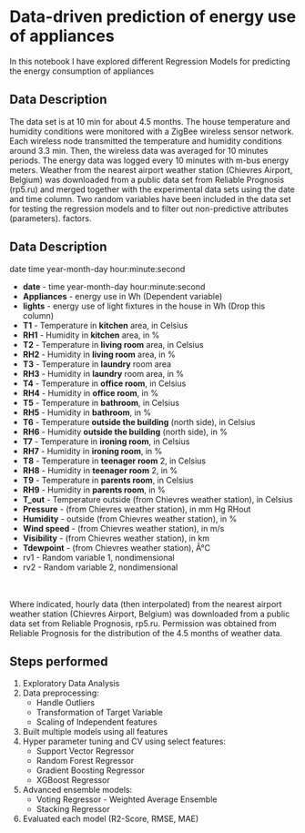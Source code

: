<h1>Data-driven prediction of energy use of appliances</h1>

<p>In this notebook I have explored different Regression Models for predicting the energy consumption of appliances

<h2> Data Description</h2>
The data set is at 10 min for about 4.5 months. The house temperature and humidity conditions were monitored with a ZigBee wireless sensor network. Each wireless node transmitted the temperature and humidity conditions around 3.3 min. Then, the wireless data was averaged for 10 minutes periods. The energy data was logged every 10 minutes with m-bus energy meters. Weather from the nearest airport weather station (Chievres Airport, Belgium) was downloaded from a public data set from Reliable Prognosis (rp5.ru) and merged together with the experimental data sets using the date and time column. Two random variables have been included in the data set for testing the regression models and to filter out non-predictive attributes (parameters).
factors. </br>

## Data Description

date time year-month-day hour:minute:second

* **date** - time year-month-day hour:minute:second
* **Appliances** - energy use in Wh (Dependent variable)
* **lights** - energy use of light fixtures in the house in Wh (Drop this column)
* **T1** - Temperature in **kitchen** area, in Celsius
* **RH1** - Humidity in **kitchen** area, in % 
* **T2** - Temperature in **living room** area, in Celsius 
* **RH2** - Humidity in **living room** area, in %
* **T3** - Temperature in **laundry** room area
* **RH3** - Humidity in **laundry** room area, in % 
* **T4** - Temperature in **office room**, in Celsius 
* **RH4** - Humidity in **office room**, in %
* **T5** - Temperature in **bathroom**, in Celsius
* **RH5** - Humidity in **bathroom**, in % 
* **T6** - Temperature **outside the building** (north side), in Celsius
* **RH6** - Humidity **outside the building** (north side), in %
* **T7** - Temperature in **ironing room**, in Celsius
* **RH7** - Humidity in **ironing room**, in % 
* **T8** - Temperature in **teenager room** 2, in Celsius 
* **RH8** - Humidity in **teenager room** 2, in %
* **T9** - Temperature in **parents room**, in Celsius
* **RH9** - Humidity in **parents room**, in % 
* **T_out** - Temperature outside (from Chievres weather station), in Celsius 
* **Pressure** - (from Chievres weather station), in mm Hg RHout 
* **Humidity** - outside (from Chievres weather station), in %
* **Wind speed** - (from Chievres weather station), in m/s
* **Visibility** - (from Chievres weather station), in km
* **Tdewpoint** - (from Chievres weather station), Â°C
* rv1 - Random variable 1, nondimensional
* rv2 - Random variable 2, nondimensional
<br>
<br>
Where indicated, hourly data (then interpolated) from the nearest airport weather station (Chievres Airport, Belgium) was downloaded from a public data set from Reliable Prognosis, rp5.ru. Permission was obtained from Reliable Prognosis for the distribution of the 4.5 months of weather data.



<h2> Steps performed </h2>

1. Exploratory Data Analysis
2. Data preprocessing:
    * Handle Outliers
    * Transformation of Target Variable
    * Scaling of Independent features
3. Built multiple models using all features
4. Hyper parameter tuning and CV using select features:
    *  Support Vector Regressor
    *  Random Forest Regressor
    *  Gradient Boosting Regressor
    *  XGBoost Regressor
5. Advanced ensemble models:
    * Voting Regressor - Weighted Average Ensemble
    * Stacking Regressor
7. Evaluated each model (R2-Score, RMSE, MAE)

